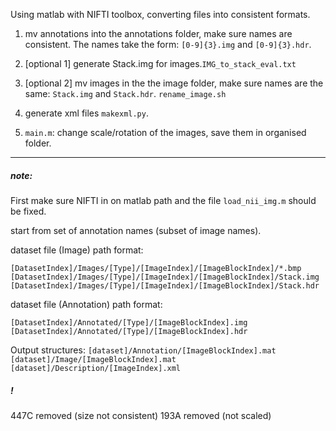 Using matlab with NIFTI toolbox, converting files into consistent formats.

1. mv annotations into the annotations folder, make sure names are consistent. The names take the form:
`[0-9]{3}.img` and `[0-9]{3}.hdr`.

2. [optional 1] generate Stack.img for images.`IMG_to_stack_eval.txt`

2. [optional 2] mv images in the the image folder, make sure names are the same: `Stack.img` and `Stack.hdr`. `rename_image.sh`

4. generate xml files `makexml.py`.

5. `main.m`: change scale/rotation of the images, save them in organised folder.

- - -
##### note:
First make sure NIFTI in on matlab path and the file `load_nii_img.m` should be fixed.

start from set of annotation names (subset of image names).

dataset file (Image) path format:

`[DatasetIndex]/Images/[Type]/[ImageIndex]/[ImageBlockIndex]/*.bmp`
`[DatasetIndex]/Images/[Type]/[ImageIndex]/[ImageBlockIndex]/Stack.img`
`[DatasetIndex]/Images/[Type]/[ImageIndex]/[ImageBlockIndex]/Stack.hdr`

dataset file (Annotation) path format:

`[DatasetIndex]/Annotated/[Type]/[ImageBlockIndex].img`
`[DatasetIndex]/Annotated/[Type]/[ImageBlockIndex].hdr`

Output structures:
`[dataset]/Annotation/[ImageBlockIndex].mat`
`[dataset]/Image/[ImageBlockIndex].mat`
`[dataset]/Description/[ImageIndex].xml`

##### !
447C removed (size not consistent)
193A removed (not scaled)
